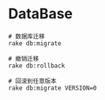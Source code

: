 # DataBase
```
# 数据库迁移
rake db:migrate

# 撤销迁移
rake db:rollback

# 回滚到任意版本
rake db:migrate VERSION=0
```

